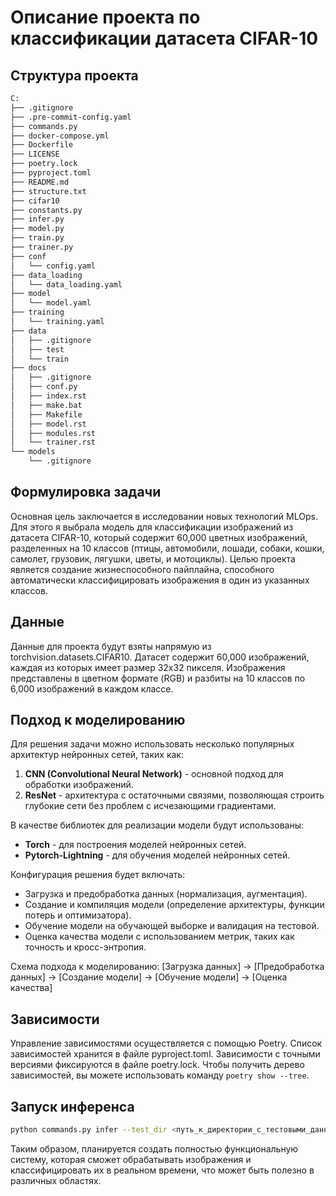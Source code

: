 # Описание проекта по классификации датасета CIFAR-10

## Структура проекта

```bash
C:
├── .gitignore
├── .pre-commit-config.yaml
├── commands.py
├── docker-compose.yml
├── Dockerfile
├── LICENSE
├── poetry.lock
├── pyproject.toml
├── README.md
├── structure.txt
├── cifar10
├── constants.py
├── infer.py
├── model.py
├── train.py
├── trainer.py
├── conf
│   └── config.yaml
├── data_loading
│   └── data_loading.yaml
├── model
│   └── model.yaml
├── training
│   └── training.yaml
├── data
│   ├── .gitignore
│   ├── test
│   └── train
├── docs
│   ├── .gitignore
│   ├── conf.py
│   ├── index.rst
│   ├── make.bat
│   ├── Makefile
│   ├── model.rst
│   ├── modules.rst
│   └── trainer.rst
└── models
    └── .gitignore

```
## Формулировка задачи

Основная цель заключается в исследовании новых технологий MLOps. Для этого я
выбрала модель для классификации изображений из датасета CIFAR-10, который
содержит 60,000 цветных изображений, разделенных на 10 классов (птицы,
автомобили, лошади, собаки, кошки, самолет, грузовик, лягушки, цветы, и
мотоциклы). Целью проекта является создание жизнеспособного пайплайна,
способного автоматически классифицировать изображения в один из указанных
классов.

## Данные

Данные для проекта будут взяты напрямую из torchvision.datasets.CIFAR10. Датасет
содержит 60,000 изображений, каждая из которых имеет размер 32x32 пикселя.
Изображения представлены в цветном формате (RGB) и разбиты на 10 классов по
6,000 изображений в каждом классе.

## Подход к моделированию

Для решения задачи можно использовать несколько популярных архитектур нейронных
сетей, таких как:

1. **CNN (Convolutional Neural Network)** - основной подход для обработки
   изображений.
2. **ResNet** - архитектура с остаточными связями, позволяющая строить глубокие
   сети без проблем с исчезающими градиентами.

В качестве библиотек для реализации модели будут использованы:

- **Torch** - для построения моделей нейронных сетей.
- **Pytorch-Lightning** - для обучения моделей нейронных сетей.

Конфигурация решения будет включать:

- Загрузка и предобработка данных (нормализация, аугментация).
- Создание и компиляция модели (определение архитектуры, функции потерь и
  оптимизатора).
- Обучение модели на обучающей выборке и валидация на тестовой.
- Оценка качества модели с использованием метрик, таких как точность и
  кросс-энтропия.

Схема подхода к моделированию: [Загрузка данных] -> [Предобработка данных] ->
[Создание модели] -> [Обучение модели] -> [Оценка качества]

## Зависимости

Управление зависимостями осуществляется с помощью Poetry. Список зависимостей
хранится в файле pyproject.toml. Зависимости с точными версиями фиксируются в
файле poetry.lock. Чтобы получить дерево зависимостей, вы можете использовать
команду `poetry show --tree`.

## Запуск инференса

```bash
python commands.py infer --test_dir <путь_к_директории_с_тестовыми_данными> --checkpoint_name <имя_файла_контрольной_точки>
```

Таким образом, планируется создать полностью функциональную систему, которая
сможет обрабатывать изображения и классифицировать их в реальном времени, что
может быть полезно в различных областях.
